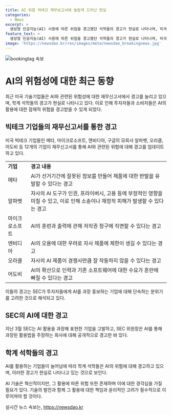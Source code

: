 ```yaml
---
title: AI 위험 빅테크 재무보고서에 놀랍게 드러난 현실
categories:
  - News
excerpt: >
  생성형 인공지능(AI) 사용에 따른 위험을 경고했던 석학들의 경고가 현실로 나타나며, 미국 빅테크 기업들은 재무보고서에 AI와 관련된 위험성을 강조하고 있다. 메타와 마이크로소프트를 비롯한 12개의 기업은 AI 관련 위험을 업데이트했으며, 이는 주요 위험으로 기후변화 등과 함께 포함되었다. 빅테크들의 이러한 행동은 고객들에게 AI 활용의 잠재적 위험을 경고하는 것뿐만 아니라 SEC의 단속 분위기를 고려한 것으로도 해석된다. SEC는 AI를 과장 홍보한 기업을 고발하면서 AI 기술과 초기 암호화폐 부풀림이 유사하다는 의견도 있다. AI의 혁신성과 함께 금융 붕괴를 유발할 위험에 대해 공개적으로 경고하며, 이러한 경고는 투자자들에게 중요한 정보로 작용하고 있다.
feature_text: >
  생성형 인공지능(AI) 사용에 따른 위험을 경고했던 석학들의 경고가 현실로 나타나며, 미국 빅테크 기업들은 재무보고서에 AI와 관련된 위험성을 강조하고 있다. 메타와 마이크로소프트를 비롯한 12개의 기업은 AI 관련 위험을 업데이트했으며, 이는 주요 위험으로 기후변화 등과 함께 포함되었다. 빅테크들의 이러한 행동은 고객들에게 AI 활용의 잠재적 위험을 경고하는 것뿐만 아니라 SEC의 단속 분위기를 고려한 것으로도 해석된다. SEC는 AI를 과장 홍보한 기업을 고발하면서 AI 기술과 초기 암호화폐 부풀림이 유사하다는 의견도 있다. AI의 혁신성과 함께 금융 붕괴를 유발할 위험에 대해 공개적으로 경고하며, 이러한 경고는 투자자들에게 중요한 정보로 작용하고 있다.
image: 'https://newsdao.kr/res/images/meta/newsdao_breakingnews.jpg'
---
```


<p><img src="https://newsdao.kr/res/images/meta/newsdao_breakingnews.jpg" alt="bookingtag 속보" /></p>

<h1>AI의 위험성에 대한 최근 동향</h1>

<p data-ke-size="size16">최근 미국 기술기업들은 AI와 관련된 위험성에 대한 재무신고서에서 경고를 늘리고 있으며, 학계 석학들의 경고가 현실로 나타나고 있다. 이로 인해 투자자들과 소비자들은 AI의 활용에 대한 잠재적 위험을 경고받을 수 있게 되었다.</p>

<h2>빅테크 기업들의 재무신고서를 통한 경고</h2>

<p data-ke-size="size16">미국 빅테크 기업들인 메타, 마이크로소프트, 엔비디아, 구글의 모회사 알파벳, 오라클, 어도비 등 12개의 기업이 재무신고서를 통해 AI와 관련된 위험에 대해 경고를 업데이트하고 있다.</p>

<table>
    <tr>
        <td><b>기업</b></td>
        <td><b>경고 내용</b></td>
    </tr>
    <tr>
        <td>메타</td>
        <td>AI가 선거기간에 잘못된 정보를 만들어 제품에 대한 반발을 유발할 수 있다는 경고</td>
    </tr>
    <tr>
        <td>알파벳</td>
        <td>자사의 AI 도구가 인권, 프라이버시, 고용 등에 부정적인 영향을 미칠 수 있고, 이로 인해 소송이나 재정적 피해가 발생할 수 있다는 경고</td>
    </tr>
    <tr>
        <td>마이크로소프트</td>
        <td>AI의 훈련과 출력에 관해 저작권 청구에 직면할 수 있다는 경고</td>
    </tr>
    <tr>
        <td>엔비디아</td>
        <td>AI의 오용에 대한 우려로 자사 제품에 제한이 생길 수 있다는 경고</td>
    </tr>
    <tr>
        <td>오라클</td>
        <td>자사의 AI 제품이 경쟁사만큼 잘 작동하지 않을 수 있다는 경고</td>
    </tr>
    <tr>
        <td>어도비</td>
        <td>AI의 확산으로 인력과 기존 소프트웨어에 대한 수요가 혼란에 빠질 수 있다는 경고</td>
    </tr>
</table>

<p data-ke-size="size16">이들의 경고는 SEC가 투자자들에게 AI를 과장 홍보하는 기업에 대해 단속하는 분위기를 고려한 것으로 해석되고 있다.</p>

<h2>SEC의 AI에 대한 경고</h2>

<p data-ke-size="size16">지난 3월 SEC는 AI 활용을 과장해 표현한 기업을 고발하고, SEC 위원장은 AI를 통해 과장된 활용법을 주장하는 회사에 대해 공개적으로 경고한 바 있다.</p>

<h2>학계 석학들의 경고</h2>

<p data-ke-size="size16">AI를 활용하는 기업들이 늘어남에 따라 학계 석학들은 AI의 위험에 대해 경고하고 있으며, 이러한 경고가 현실로 나타나고 있는 것으로 보인다.</p>

<p data-ke-size="size16">AI 기술은 혁신적이지만, 그 활용에 따른 위험 또한 존재하며 이에 대한 경각심을 가질 필요가 있다. 기술의 발전과 함께 그 활용에 대한 책임과 윤리적인 고려가 필수적으로 이루어져야 할 것이다.</p>
실시간 뉴스 속보는, <a href="https://newsdao.kr" rel="dofollow">https://newsdao.kr</a>


